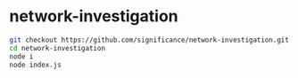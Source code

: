 # network-investigation

```sh
git checkout https://github.com/significance/network-investigation.git
cd network-investigation
node i
node index.js
```
